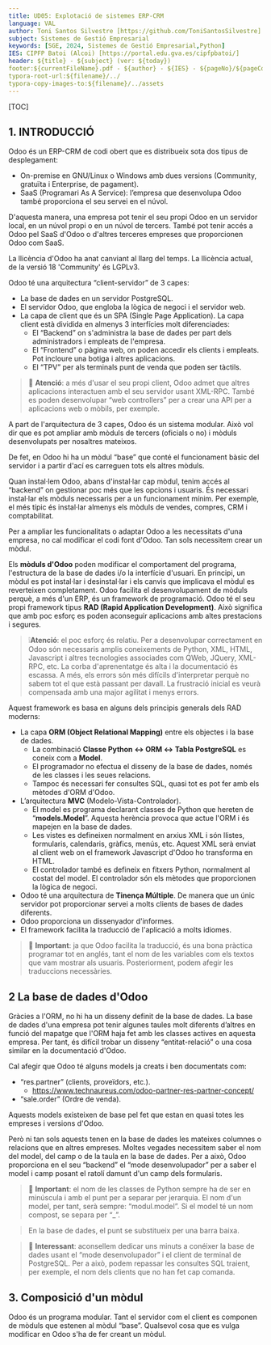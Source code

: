 ```yaml
---
title: UD05: Explotació de sistemes ERP-CRM
language: VAL
author: Toni Santos Silvestre [https://github.com/ToniSantosSilvestre]
subject: Sistemes de Gestió Empresarial
keywords: [SGE, 2024, Sistemes de Gestió Empresarial,Python]
IES: CIPFP Batoi (Alcoi) [https://portal.edu.gva.es/cipfpbatoi/]
header: ${title} - ${subject} (ver: ${today})
footer:${currentFileName}.pdf - ${author} - ${IES} - ${pageNo}/${pageCount}
typora-root-url:${filename}/../
typora-copy-images-to:${filename}/../assets
---
```


[TOC]

## 1. INTRODUCCIÓ
Odoo és un ERP-CRM de codi obert que es distribueix sota dos tipus de desplegament:

- On-premise en GNU/Linux o Windows amb dues versions (Community, gratuïta i Enterprise, de pagament).
- SaaS (Programari As A Service): l’empresa que desenvolupa Odoo també proporciona el seu servei en el núvol. 

D'aquesta manera, una empresa pot tenir el seu propi Odoo en un servidor local, en un núvol propi o en un núvol de tercers. També pot tenir accés a Odoo pel SaaS d'Odoo o d'altres terceres empreses que proporcionen Odoo com SaaS.

La llicència d'Odoo ha anat canviant al llarg del temps. La llicència actual, de la versió 18 'Community' és LGPLv3.

Odoo té una arquitectura “client-servidor” de 3 capes:

- La base de dades en un servidor PostgreSQL.
- El servidor Odoo, que engloba la lògica de negoci i el servidor web.
- La capa de client que és un SPA (Single Page Application). La capa client està dividida en almenys 3 interfícies molt diferenciades:
    - El “Backend” on s'administra la base de dades per part dels administradors i empleats de l'empresa.
    - El “Frontend” o pàgina web, on poden accedir els clients i empleats. Pot incloure una botiga i altres aplicacions.
    - El “TPV” per als terminals punt de venda que poden ser tàctils.

> 💬 **Atenció**: a més d'usar el seu propi client, Odoo admet que altres aplicacions interactuen amb el seu servidor usant XML-RPC. També es poden desenvolupar “web controllers” per a crear una API per a aplicacions web o mòbils, per exemple.

A part de l'arquitectura de 3 capes, Odoo és un sistema modular. Això vol dir que es pot ampliar amb mòduls de tercers (oficials o no) i mòduls desenvolupats per nosaltres mateixos.

De fet, en Odoo hi ha un mòdul “base” que conté el funcionament bàsic del servidor i a partir d'ací es carreguen tots els altres mòduls.

Quan instal·lem Odoo, abans d'instal·lar cap mòdul, tenim accés al “backend” on gestionar poc més que les opcions i usuaris. És necessari instal·lar els mòduls necessaris per a un funcionament mínim. Per exemple, el més típic és instal·lar almenys els mòduls de vendes, compres, CRM i comptabilitat.

Per a ampliar les funcionalitats o adaptar Odoo a les necessitats d'una empresa, no cal modificar el codi font d'Odoo. Tan sols necessitem crear un mòdul.

Els **mòduls d'Odoo** poden modificar el comportament del programa, l'estructura de la base de dades i/o la interfície d'usuari. En principi, un mòdul es pot instal·lar i desinstal·lar i els canvis que implicava el mòdul es reverteixen completament.
<imatge>
Odoo facilita el desenvolupament de mòduls perquè, a més d'un ERP, és un framework de programació. Odoo té el seu propi framework tipus **RAD (Rapid Application Development)**. Això significa que amb poc esforç es poden aconseguir aplicacions amb altes prestacions i segures.

>❕**Atenció**: el poc esforç és relatiu. Per a desenvolupar correctament en Odoo són necessaris amplis coneixements de Python, XML, HTML, Javascript i altres tecnologies associades com QWeb, JQuery, XML-RPC, etc. La corba d'aprenentatge és alta i la documentació és escassa. A més, els errors són més difícils d'interpretar perquè no sabem tot el que està passant per davall. La frustració inicial es veurà compensada amb una major agilitat i menys errors.

Aquest framework es basa en alguns dels principis generals dels RAD moderns:

- La capa **ORM (Object Relational Mapping)** entre els objectes i la base de dades.
    - La combinació **Classe Python ↔ ORM ↔ Tabla PostgreSQL** es coneix com a **Model**.
    - El programador no efectua el disseny de la base de dades, només de les classes i les seues relacions.
    - Tampoc és necessari fer consultes SQL, quasi tot es pot fer amb els mètodes d'ORM d'Odoo.
- L’arquitectura **MVC** (Modelo-Vista-Controlador).
    - El model es programa declarant classes de Python que hereten de “**models.Model**”. Aquesta herència provoca que actue l'ORM i és mapejen en la base de dades.
    - Les vistes es defineixen normalment en arxius XML i són llistes, formularis, calendaris, gràfics, menús, etc. Aquest XML serà enviat al client web on el framework Javascript d'Odoo ho transforma en HTML.
    - El controlador també es defineix en fitxers Python, normalment al costat del model. El controlador són els mètodes que proporcionen la lògica de negoci.
- Odoo té una arquitectura de **Tinença Múltiple**. De manera que un únic servidor pot proporcionar servei a molts clients de bases de dades diferents.
- Odoo proporciona un dissenyador d'informes.
- El framework facilita la traducció de l'aplicació a molts idiomes.

> 📖 **Important**: ja que Odoo facilita la traducció, és una bona pràctica programar tot en anglés, tant el nom de les variables com els textos que vam mostrar als usuaris. Posteriorment, podem afegir les traduccions necessàries.



## 2 La base de dades d'Odoo

Gràcies a l'ORM, no hi ha un disseny definit de la base de dades. La base de dades d'una empresa pot tenir algunes taules molt diferents d’altres en funció del mapatge que l'ORM haja fet amb les classes actives en aquesta empresa. Per tant, és difícil trobar un disseny “entitat-relació” o una cosa similar en la documentació d'Odoo.

Cal afegir que Odoo té alguns models ja creats i ben documentats com:
- “res.partner” (clients, proveïdors, etc.).
    - https://www.technaureus.com/odoo-partner-res-partner-concept/
- “sale.order” (Ordre de venda).

Aquests models existeixen de base pel fet que estan en quasi totes les empreses i versions d'Odoo.

Però ni tan sols aquests tenen en la base de dades les mateixes columnes o relacions que en altres empreses. Moltes vegades necessitem saber el nom del model, del camp o de la taula en la base de dades. Per a això, Odoo proporciona en el seu “backend” el “mode desenvolupador” per a saber el model i camp posant el ratolí damunt d'un camp dels formularis.

> 📖 **Important**: el nom de les classes de Python sempre ha de ser en minúscula i amb el  punt per a separar per jerarquia. El nom d'un model, per tant, serà  sempre: “modul.model”. Si el model té un nom compost, se separa per “_”.

> En la base de dades, el punt se substitueix per una barra baixa.



> 💬 **Interessant**: aconsellem dedicar uns minuts a conéixer la base de dades usant el “mode  desenvolupador” i el client de terminal de PostgreSQL. Per a això, podem repassar les consultes SQL traient, per exemple, el nom dels clients  que no han fet cap comanda.

## 3. Composició d'un mòdul

Odoo és un programa modular. Tant el servidor com el client es componen de mòduls que estenen al mòdul “base”. Qualsevol cosa que es vulga modificar en Odoo s'ha de fer creant un mòdul.
